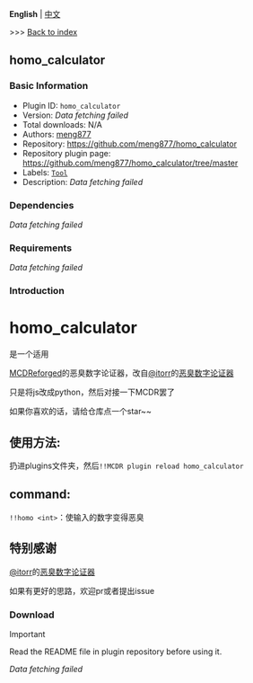**English** | [中文](readme-zh_cn.md)

\>\>\> [Back to index](/readme.md)

## homo_calculator

### Basic Information

- Plugin ID: `homo_calculator`
- Version: *Data fetching failed*
- Total downloads: N/A
- Authors: [meng877](https://github.com/meng877)
- Repository: https://github.com/meng877/homo_calculator
- Repository plugin page: https://github.com/meng877/homo_calculator/tree/master
- Labels: [`Tool`](/labels/tool/readme.md)
- Description: *Data fetching failed*

### Dependencies

*Data fetching failed*

### Requirements

*Data fetching failed*

### Introduction

# homo_calculator
是一个适用

[MCDReforged](https://github.com/Fallen-Breath/MCDReforged)的恶臭数字论证器，改自[@itorr](https://github.com/itorr)的[恶臭数字论证器](https://github.com/itorr/homo)

只是将js改成python，然后对接一下MCDR罢了

如果你喜欢的话，请给仓库点一个star~~

## 使用方法:

扔进plugins文件夹，然后`!!MCDR plugin reload homo_calculator`

## command:

`!!homo <int>`：使输入的数字变得恶臭

## 特别感谢

[@itorr](https://github.com/itorr)的[恶臭数字论证器](https://github.com/itorr/homo)

如果有更好的思路，欢迎pr或者提出issue

### Download

> [!IMPORTANT]
> Read the README file in plugin repository before using it.

*Data fetching failed*

